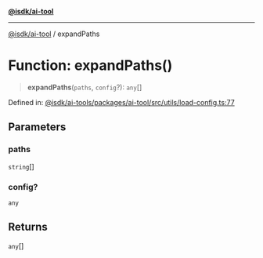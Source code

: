 [**@isdk/ai-tool**](../README.md)

***

[@isdk/ai-tool](../globals.md) / expandPaths

# Function: expandPaths()

> **expandPaths**(`paths`, `config`?): `any`[]

Defined in: [@isdk/ai-tools/packages/ai-tool/src/utils/load-config.ts:77](https://github.com/isdk/ai-tool.js/blob/209a87173b5eabb2f81db6ea9a6784f34c24e271/src/utils/load-config.ts#L77)

## Parameters

### paths

`string`[]

### config?

`any`

## Returns

`any`[]
